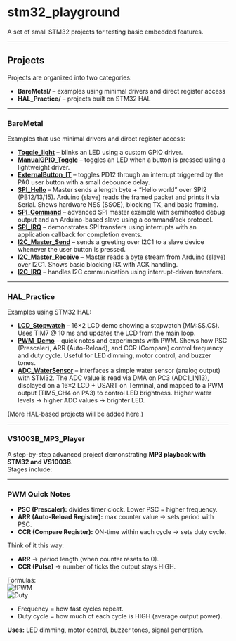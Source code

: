 # stm32_playground

A set of small STM32 projects for testing basic embedded features.

---

## Projects

Projects are organized into two categories:  
 
- **BareMetal/** – examples using minimal drivers and direct register access  
- **HAL_Practice/** – projects built on STM32 HAL

---

### BareMetal

Examples that use minimal drivers and direct register access:

- [**Toggle_light**](BareMetal/Toggle_light/) – blinks an LED using a custom GPIO driver.  
- [**ManualGPIO_Toggle**](BareMetal/ManualGPIO_Toggle/) – toggles an LED when a button is pressed using a lightweight driver.  
- [**ExternalButton_IT**](BareMetal/ExternalButton_IT/) – toggles PD12 through an interrupt triggered by the PA0 user button with a small debounce delay.  
- [**SPI_Hello**](BareMetal/SPI_Hello/) – Master sends a length byte + “Hello world” over SPI2 (PB12/13/15). Arduino (slave) reads the framed packet and prints it via Serial. Shows hardware NSS (SSOE), blocking TX, and basic framing.  
- [**SPI_Command**](BareMetal/SPI_Command/) – advanced SPI master example with semihosted debug output and an Arduino-based slave using a command/ack protocol.  
- [**SPI_IRQ**](BareMetal/SPI_IRQ/) – demonstrates SPI transfers using interrupts with an application callback for completion events.  
- [**I2C_Master_Send**](BareMetal/I2C_Master_Send/) – sends a greeting over I2C1 to a slave device whenever the user button is pressed.  
- [**I2C_Master_Receive**](BareMetal/I2C_Master_Receive/) – Master reads a byte stream from Arduino (slave) over I2C1. Shows basic blocking RX with ACK handling.  
- [**I2C_IRQ**](BareMetal/I2C_IRQ/) – handles I2C communication using interrupt-driven transfers.  

---

### HAL_Practice

Examples using STM32 HAL:

- [**LCD_Stopwatch**](HAL_Practice/Stopwatch_LCD+TIM/) – 16×2 LCD demo showing a stopwatch (MM:SS.CS). Uses TIM7 @ 10 ms and updates the LCD from the main loop.  
- [**PWM_Demo**](HAL_Practice/PWM/) – quick notes and experiments with PWM. Shows how PSC (Prescaler), ARR (Auto-Reload), and CCR (Compare) control frequency and duty cycle. Useful for LED dimming, motor control, and buzzer tones.
- [**ADC_WaterSensor**](HAL_Practice/ADC_WaterSensor/) – interfaces a simple water sensor (analog output) with STM32. The ADC value is read via DMA on PC3 (ADC1_IN13), displayed on a 16×2 LCD + USART on Terminal, and mapped to a PWM output (TIM5_CH4 on PA3) to control LED brightness. Higher water levels → higher ADC values → brighter LED.

(More HAL-based projects will be added here.)

---

### VS1003B_MP3_Player

A step-by-step advanced project demonstrating **MP3 playback with STM32 and VS1003B**.  
Stages include:  

---

### PWM Quick Notes

- **PSC (Prescaler):** divides timer clock. Lower PSC = higher frequency.  
- **ARR (Auto-Reload Register):** max counter value → sets period with PSC.  
- **CCR (Compare Register):** ON-time within each cycle → sets duty cycle.  

Think of it this way:
- **ARR** → period length (when counter resets to 0).  
- **CCR (Pulse)** → number of ticks the output stays HIGH.  

Formulas:  
![fPWM](https://latex.codecogs.com/svg.latex?f_{PWM}=\frac{f_{CLK}}{(PSC+1)(ARR+1)})  
![Duty](https://latex.codecogs.com/svg.latex?Duty\%=\frac{CCR}{ARR+1}\times100)

- Frequency = how fast cycles repeat.  
- Duty cycle = how much of each cycle is HIGH (average output power).  

**Uses:** LED dimming, motor control, buzzer tones, signal generation.
